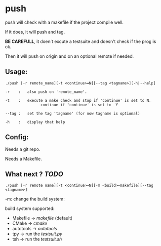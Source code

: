 # push
push will check with a makefile if the project compile well.

If it does, it will push and tag.

__BE CAREFULL__, it doen't excute a testsuite and doesn't check if the prog is ok.

Then it will push on origin and on an optional remote if needed.

## Usage:
  
    ./push [-r remote_name][-t <continue>=N][--tag <tagname>][-h|--help]
    
    -r    :   also push on 'remote_name'.
    
    -t    :   execute a make check and stop if 'continue' is set to N.
              		continue if 'continue' is set to  Y
              
    --tag :   set the tag 'tagname' (for now tagname is optional)

    -h    :   display that help
    

## Config:
Needs a git repo.

Needs a Makefile.

## What next ? *TODO*
    ./push [-r remote name][-t <continue>=N][-m <build>=makefile][--tag <tagname>]

-m: change the build system:

build system supported:
- Makefile -> *makefile* (default)
- CMake -> *cmake*
- autotools -> *autotools*
- tpy -> run the *testsuit.py*
- tsh -> run the *testsuit.sh*
